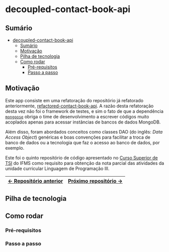 # decoupled-contact-book-api

## Sumário

- [decoupled-contact-book-api](#decoupled-contact-book-api)
  - [Sumário](#sumário)
  - [Motivação](#motivação)
  - [Pilha de tecnologia](#pilha-de-tecnologia)
  - [Como rodar](#como-rodar)
    - [Pré-requisitos](#pré-requisitos)
    - [Passo a passo](#passo-a-passo)

## Motivação

Este app consiste em uma refatoração do repositório já refatorado anteriormente, [refactored-contact-book-api](https://github.com/mdccg/refactored-contact-book-api). A razão desta refatoração desta vez não foi o framework de testes, e sim o fato de que a dependência [`mongoose`](https://npmjs.com/package/mongoose) obriga o time de desenvolvimento a escrever códigos muito acoplados apenas para acessar instâncias de bancos de dados MongoDB.

Além disso, foram abordados conceitos como classes DAO (do inglês: _Data Access Object_) genéricas e boas convenções para facilitar a troca de banco de dados ou a tecnologia que faz o acesso ao banco de dados, por exemplo.

Este foi o quinto repositório de código apresentado no [Curso Superior de TSI](https://www.ifms.edu.br/campi/campus-aquidauana/cursos/graduacao/sistemas-para-internet/sistemas-para-internet) do IFMS como requisito para obtenção da nota parcial das atividades da unidade curricular Linguagem de Programação III.

| [&larr; Repositório anterior](https://github.com/mdccg/postal-code-api) | [Próximo repositório &rarr;](#) |
|-|-|

## Pilha de tecnologia

## Como rodar

### Pré-requisitos

### Passo a passo
